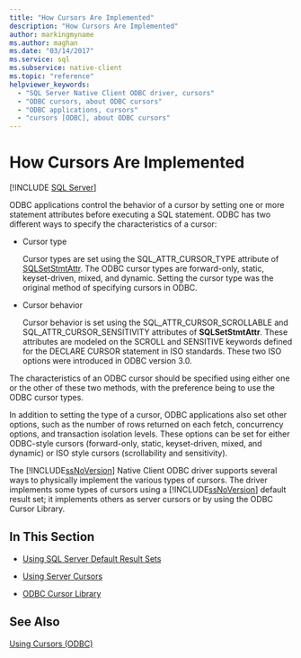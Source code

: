 ```yaml
---
title: "How Cursors Are Implemented"
description: "How Cursors Are Implemented"
author: markingmyname
ms.author: maghan
ms.date: "03/14/2017"
ms.service: sql
ms.subservice: native-client
ms.topic: "reference"
helpviewer_keywords:
  - "SQL Server Native Client ODBC driver, cursors"
  - "ODBC cursors, about ODBC cursors"
  - "ODBC applications, cursors"
  - "cursors [ODBC], about ODBC cursors"
---
```

# How Cursors Are Implemented
[!INCLUDE [SQL Server](../../../includes/applies-to-version/sql-asdb-asdbmi-asa-pdw.md)]

  ODBC applications control the behavior of a cursor by setting one or more statement attributes before executing a SQL statement. ODBC has two different ways to specify the characteristics of a cursor:  
  
-   Cursor type  
  
     Cursor types are set using the SQL_ATTR_CURSOR_TYPE attribute of [SQLSetStmtAttr](../../../relational-databases/native-client-odbc-api/sqlsetstmtattr.md). The ODBC cursor types are forward-only, static, keyset-driven, mixed, and dynamic. Setting the cursor type was the original method of specifying cursors in ODBC.  
  
-   Cursor behavior  
  
     Cursor behavior is set using the SQL_ATTR_CURSOR_SCROLLABLE and SQL_ATTR_CURSOR_SENSITIVITY attributes of **SQLSetStmtAttr**. These attributes are modeled on the SCROLL and SENSITIVE keywords defined for the DECLARE CURSOR statement in ISO standards. These two ISO options were introduced in ODBC version 3.0.  
  
 The characteristics of an ODBC cursor should be specified using either one or the other of these two methods, with the preference being to use the ODBC cursor types.  
  
 In addition to setting the type of a cursor, ODBC applications also set other options, such as the number of rows returned on each fetch, concurrency options, and transaction isolation levels. These options can be set for either ODBC-style cursors (forward-only, static, keyset-driven, mixed, and dynamic) or ISO style cursors (scrollability and sensitivity).  
  
 The [!INCLUDE[ssNoVersion](../../../includes/ssnoversion-md.md)] Native Client ODBC driver supports several ways to physically implement the various types of cursors. The driver implements some types of cursors using a [!INCLUDE[ssNoVersion](../../../includes/ssnoversion-md.md)] default result set; it implements others as server cursors or by using the ODBC Cursor Library.  
  
## In This Section  
  
-   [Using SQL Server Default Result Sets](../../../relational-databases/native-client-odbc-cursors/implementation/using-sql-server-default-result-sets.md)  
  
-   [Using Server Cursors](../../../relational-databases/native-client-odbc-cursors/implementation/using-server-cursors.md)  
  
-   [ODBC Cursor Library](../../../relational-databases/native-client-odbc-cursors/implementation/odbc-cursor-library.md)  
  
## See Also  
 [Using Cursors &#40;ODBC&#41;](../../../relational-databases/native-client-odbc-cursors/using-cursors-odbc.md)  
  
  
